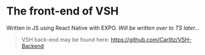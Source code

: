 # The front-end of VSH

Written in JS using React Native with EXPO.
*Will be written over to TS later...*

> VSH back-end may be found here: https://github.com/Carlltz/VSH-Backend
